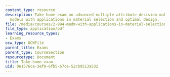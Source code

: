 ```yaml
---
content_type: resource
description: Take-home exam on advanced multiple attribute decision making (MADM)
  models with applications in material selection and optimal design.
file: /media/courses/2-994-madm-with-applications-in-material-selection-and-optimal-design-january-iap-2007/0e1576ca3ef06fb567ce52cb9513a532_exam.pdf
file_type: application/pdf
learning_resource_types:
- Exams
ocw_type: OCWFile
parent_title: Exams
parent_type: CourseSection
resourcetype: Document
title: Take-home exam
uid: 0e1576ca-3ef0-6fb5-67ce-52cb9513a532
---
```

